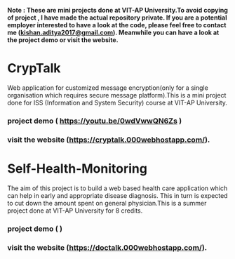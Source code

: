 

**Note : These are mini projects done at VIT-AP University.To avoid copying of project , I have made the actual repository private. If you are a potential employer interested to have a look at the code, please feel free to contact me (kishan.aditya2017@gmail.com).
 Meanwhile you can have a look at the project demo or visit the website.**
 
# CrypTalk
Web application for customized message encryption(only for a single organisation which requires secure message platform).This is a mini project done for ISS (Information and System Security) course at VIT-AP University.
### project demo ( https://youtu.be/0wdVwwQN6Zs )
### visit the website (https://cryptalk.000webhostapp.com/).

# Self-Health-Monitoring
The aim of this project is to build a web based health care application which can help in early and appropriate disease diagnosis. This in turn is expected to cut down the amount spent on general physician.This is a summer project done at VIT-AP University for 8 credits.
### project demo ( )
### visit the website (https://doctalk.000webhostapp.com/).




